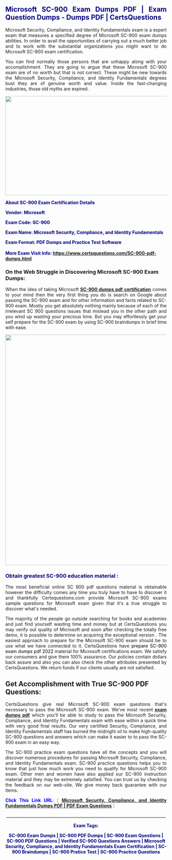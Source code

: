 <h2 style="text-align: justify;"><span style="color: #000080;">Microsoft SC-900 Exam Dumps PDF | Exam Question Dumps - Dumps PDF | CertsQuestions</span></h2>
<p style="text-align: justify;">Microsoft Security, Compliance, and Identity Fundamentals exam is a expert exam that measures a specified degree of Microsoft  SC-900 exam dumps abilities. In order to avail the opportunities of carrying out a much better job and to work with the substantial organizations you might want to do Microsoft SC-900 exam certification.</p>
<p style="text-align: justify;">You can find normally those persons that are unhappy along with your accomplishment. They are going to argue that these Microsoft  SC-900 exam are of no worth but that is not correct. These might be new towards the Microsoft Security, Compliance, and Identity Fundamentals degrees bust they are of genuine worth and value. Inside the fast-changing industries, those old myths are expired.</p>
<p><img style="display: block; margin-left: auto; margin-right: auto;" src="https://i.imgur.com/eaP4ae9.png" width="840" height="310" /></p>
<p><span style="color: #000080;"><strong>About SC-900 Exam Certification Details</strong></span></p>
<p><span style="color: #000080;"><strong>Vendor: Microsoft<br /></strong></span></p>
<p><span style="color: #000080;"><strong>Exam Code: SC-900</strong></span></p>
<p><span style="color: #000080;"><strong>Exam Name: Microsoft Security, Compliance, and Identity Fundamentals</strong></span></p>
<p><span style="color: #000080;"><strong>Exam Format: PDF Dumps and Practice Test Software<br /><br />More Exam Visit Info: <span style="color: #ff6600;"><a href="https://www.certsquestions.com/SC-900-pdf-dumps.html">https://www.certsquestions.com/SC-900-pdf-dumps.html</a></span></strong></span></p>
<h3>On the Web Struggle in Discovering Microsoft SC-900 Exam Dumps:</h3>
<p style="text-align: justify;">When the idea of taking Microsoft <a href="https://www.certsquestions.com/SC-900-pdf-dumps.html"><strong> SC-900 dumps pdf certification</strong></a> comes to your mind then the very first thing you do is search on Google about passing the SC-900 exam and for other information and facts related to SC-900 exam. Mostly you get absolutely nothing mainly because of each of the irrelevant SC 900 questions issues that mislead you in the other path and you wind up wasting your precious time. But you may effortlessly get your self prepare for the SC-900 exam by using SC-900 braindumps in brief time with ease.</p>
<p><a href="https://www.certsquestions.com/SC-900-pdf-dumps.html"><img style="display: block; margin-left: auto; margin-right: auto;" src="https://i.imgur.com/pxhoKQ2.png" width="720" /></a></p>
<h3><span style="color: #000080;">Obtain greatest  SC-900 education material :</span></h3>
<p style="text-align: justify;">The most beneficial online SC 900 pdf questions material is obtainable however the difficulty comes any time you truly have to have to discover it and thankfully Certsquestions.com provide Microsoft SC-900 exams sample questions for Microsoft  exam given that it's a true struggle to discover what's needed.</p>
<p style="text-align: justify;">The majority of the people go outside searching for books and academies and just find yourself wasting time and money but at CertsQuestions you may verify out quality of Microsoft  and soon after checking the totally free demo, it is possible to determine on acquiring the exceptional version . The easiest approach to prepare for the Microsoft SC-900 exam should be to use what we have connected to it. CertsQuestions have <span style="color: #000000;">prepare SC-900 exam dumps pdf 2022</span> material for Microsoft certifications exam. We satisfy our consumers and give them 100% assurance. Our policies contain dollars back assure and also you can also check the other attributes presented by CertsQuestions. We return funds if our clients usually are not satisfied.</p>
<h2>Get Accomplishment with True SC-900 PDF Questions:</h2>
<p style="text-align: justify;">CertsQuestions give real Microsoft SC-900 exam questions that's necessary to pass the Microsoft  SC-900 exam. We've most recent<strong>&nbsp;<a href="https://www.certsquestions.com/">exam dumps pdf</a></strong>&nbsp;which you'll be able to study to pass the Microsoft Security, Compliance, and Identity Fundamentals exam with ease within a quick time with very good final results. Our very certified Security, Compliance, and Identity Fundamentals staff has burned the midnight oil to make high-quality SC-900 questions and answers which can make it easier to to pass the SC-900 exam in an easy way.</p>
<p style="text-align: justify;">The SC-900 practice exam questions have all the concepts and you will discover numerous procedures for passing Microsoft Security, Compliance, and Identity Fundamentals exam. SC-900 practice questions helps you to know that just how much work you need to qualify for Microsoft  SC-900 exam. Other men and women have also applied our SC-900 instruction material and they may be extremely satisfied. You can trust us by checking the feedback on our web-site. We give money back guarantee with our items.</p>
<p style="text-align: justify;"><span style="color: #0000ff;"><strong>Click This Link URL</strong>:</span> <span style="color: #ff6600;">[ <strong><a href="https://www.certsquestions.com/security,-compliance,-and-identity-fundamentals-certification.html">Microsoft Security, Compliance, and Identity Fundamentals Dumps PDF | PDF Exam Questions</a></strong> ]</span></p>
<p style="text-align: center;">______________________________________________________________________________</p>
<p style="text-align: center;"><span style="color: #000080;"><strong>Exam Tags:</strong></span></p>
<p style="text-align: center;"><span style="color: #000080;"><strong>SC-900 Exam Dumps | SC-900 PDF Dumps | SC-900 Exam Questions | SC-900 PDF Questions | Verified SC-900 Questions Answers | Microsoft Security, Compliance, and Identity Fundamentals Exam Certification | SC-900 Braindumps | SC-900 Pratice Test | SC-900 Practice Questions</strong></span></p>
